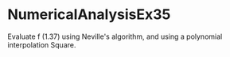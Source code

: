 # NumericalAnalysisEx35
Evaluate f (1.37) using Neville's algorithm, and using a polynomial interpolation Square.
